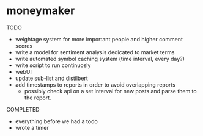# moneymaker
 
TODO
- weightage system for more important people and higher comment scores
- write a model for sentiment analysis dedicated to market terms
- write automated symbol caching system (time interval, every day?)
- write script to run continuosly
- webUI 
- update sub-list and distilbert
- add timestamps to reports in order to avoid overlapping reports
    - possibly check api on a set interval for new posts and parse them to the report.

COMPLETED
- everything before we had a todo
- wrote a timer